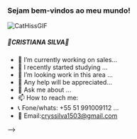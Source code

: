 ### Sejam bem-vindos ao meu mundo!

![CatHissGIF](https://github.com/CrysDaSilva/CrysDaSilva/assets/167590118/87659731-0192-44e4-b1fc-ad243825853b)

##### 💫CRISTIANA SILVA💫 
- 🔭 I’m currently working on sales...
- 🌱 I recently started studying ...
- 👯 I’m looking work in this area ...
- 🤔 Any help will be appreciated...
- 💬 Ask me about ...
- 📫 How to reach me: 
- 📞 Fone/whats: +55 51 991009112 ...
- 📧 Email:cryssilva1503@gmail.com

-->
